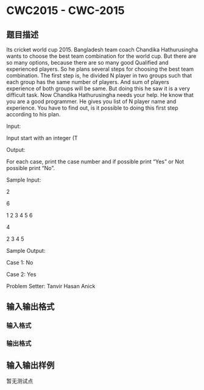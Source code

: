 # CWC2015 - CWC-2015

## 题目描述

Its cricket world cup 2015. Bangladesh team coach Chandika Hathurusingha wants to choose the best team combination for the world cup. But there are so many options, because there are so many good Qualified and experienced players. So he plans several steps for choosing the best team combination. The first step is, he divided N player in two groups such that each group has the same number of players. And sum of players experience of both groups will be same. But doing this he saw it is a very difficult task. Now Chandika Hathurusingha needs your help. He know that you are a good programmer. He gives you list of N player name and experience. You have to find out, is it possible to doing this first step according to his plan.

Input:

Input start with an integer (T

Output:

For each case, print the case number and if possible print “Yes” or Not possible print “No”.

Sample Input:

2

6

1 2 3 4 5 6

4

2 3 4 5

Sample Output:

Case 1: No

Case 2: Yes

Problem Setter: Tanvir Hasan Anick

## 输入输出格式

### 输入格式

### 输出格式

## 输入输出样例

暂无测试点

